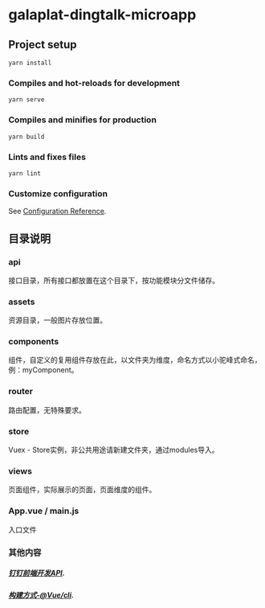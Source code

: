 # galaplat-dingtalk-microapp

## Project setup
```
yarn install
```

### Compiles and hot-reloads for development
```
yarn serve
```

### Compiles and minifies for production
```
yarn build
```

### Lints and fixes files
```
yarn lint
```

### Customize configuration
See [Configuration Reference](https://cli.vuejs.org/config/).

## 目录说明

### api

接口目录，所有接口都放置在这个目录下，按功能模块分文件储存。

### assets

资源目录，一般图片存放位置。

### components

组件，自定义的复用组件存放在此，以文件夹为维度，命名方式以小驼峰式命名，例：myComponent。

### router

路由配置，无特殊要求。

### store

Vuex - Store实例，非公共用途请新建文件夹，通过modules导入。

### views

页面组件，实际展示的页面，页面维度的组件。

### App.vue / main.js

入口文件

### 其他内容

##### [钉钉前端开发API](https://ding-doc.dingtalk.com/doc#/dev/swk0bg).

##### [构建方式-@Vue/cli](https://cli.vuejs.org/zh/guide/).

